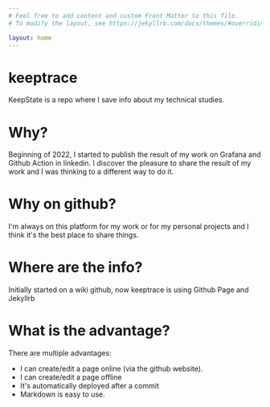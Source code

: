 ```yaml
---
# Feel free to add content and custom Front Matter to this file.
# To modify the layout, see https://jekyllrb.com/docs/themes/#overriding-theme-defaults

layout: home
---
```


# keeptrace

KeepState is a repo where I save info about my technical studies.

# Why?

Beginning of 2022, I started to publish the result of my work on Grafana and Github Action in linkedin.
I discover the pleasure to share the result of my work and I was thinking to a different way to do it.

# Why on github?

I'm always on this platform for my work or for my personal projects and I think it's the best place to share things.

# Where are the info?

Initially started on a wiki github, now keeptrace is using Github Page and Jekyllrb

# What is the advantage?

There are multiple advantages:

- I can create/edit a page online (via the github website).
- I can create/edit a page offline
- It's automatically deployed after a commit
- Markdown is easy to use.
